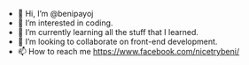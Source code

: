 - 👋 Hi, I’m @benipayoj
- 👀 I’m interested in coding.
- 🌱 I’m currently learning all the stuff that I learned.
- 💞️ I’m looking to collaborate on front-end development.
- 📫 How to reach me https://www.facebook.com/nicetrybeni/

<!---
First ever README.md file created, which Github gave me as a template. This serves as my starting point to develop consistency, persistency and develop my critical thinking skills. In order to become a full stack developer.
--->
